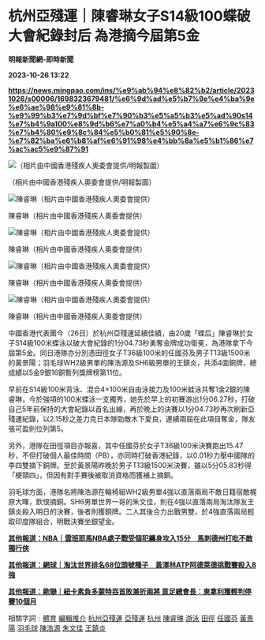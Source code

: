 # 杭州亞殘運｜陳睿琳女子S14級100蝶破大會紀錄封后 為港摘今屆第5金
**明報新聞網-即時新聞**

**2023-10-26 13:22**

**https://news.mingpao.com/ins/%e9%ab%94%e8%82%b2/article/20231026/s00006/1698323679481/%e6%9d%ad%e5%b7%9e%e4%ba%9e%e6%ae%98%e9%81%8b-%e9%99%b3%e7%9d%bf%e7%90%b3%e5%a5%b3%e5%ad%90s14%e7%b4%9a100%e8%9d%b6%e7%a0%b4%e5%a4%a7%e6%9c%83%e7%b4%80%e9%8c%84%e5%b0%81%e5%90%8e-%e7%82%ba%e6%b8%af%e6%91%98%e4%bb%8a%e5%b1%86%e7%ac%ac5%e9%87%91**

![（相片由中國香港殘疾人奧委會提供/明報製圖）](https://fs.mingpao.com/ins/20231026/s00006/38d69027c2953a524129080bc760d5d3.jpg)

（相片由中國香港殘疾人奧委會提供/明報製圖）

![陳睿琳（相片由中國香港殘疾人奧委會提供）](https://fs.mingpao.com/ins/20231026/s00006/38e74258b32404e88fa913aeabddce4e.jpg)

陳睿琳（相片由中國香港殘疾人奧委會提供）

![陳睿琳（相片由中國香港殘疾人奧委會提供）](https://fs.mingpao.com/ins/20231026/s00006/38e6a72ef06c43bc192e353904cb71f1.jpg)

陳睿琳（相片由中國香港殘疾人奧委會提供）

![陳睿琳（相片由中國香港殘疾人奧委會提供）](https://fs.mingpao.com/ins/20231026/s00006/38e8ed2107a0afca55002357e390f81d.jpg)

陳睿琳（相片由中國香港殘疾人奧委會提供）

![陳睿琳（相片由中國香港殘疾人奧委會提供）](https://fs.mingpao.com/ins/20231026/s00006/389471efa71b73654ef3e0bbdddb4b77.jpg)

陳睿琳（相片由中國香港殘疾人奧委會提供）

中國香港代表團今（26日）於杭州亞殘運延續佳績，由20歲「蝶后」陳睿琳於女子S14級100米蝶泳以破大會紀錄的1分04.73秒勇奪金牌成功衛冕，為港隊拿下今屆第5金。同日港隊亦分別憑田徑女子T36級100米的任國芬及男子T13級1500米的黃景陽；羽毛球WH2級男單的陳浩源及SH6級男單的王鎮炎，共添4面銅牌，總成績以5金9銀16銅暫列獎牌榜第11位。

早前在S14級100米背泳、混合4×100米自由泳接力及100米蛙泳共奪1金2銀的陳睿琳，今於強項的100米蝶泳一支獨秀，她先於早上的初賽游出1分06.27秒，打破自己5年前保持的大會紀錄以首名出線，再於晚上的決賽以1分04.73秒再次刷新亞殘運紀錄，以2.15秒之差力克日本隊勁敵木下愛良，連續兩屆在此項目奪金，隊友張可盈則位列第5。

另外，港隊在田徑項目亦報喜，其中任國芬於女子T36級100米決賽跑出15.47秒，不但打破個人最佳時間（PB），亦同時打破香港紀錄，以0.01秒力壓中國隊的李四雙摘下銅牌。至於黃景陽昨晚於男子T13級1500米決賽，雖以5分05.83秒得「梗頸四」，但因有對手賽後被取消資格而獲補上摘銅。

羽毛球方面，港隊名將陳浩源在輪椅組WH2級男單4強以直落兩局不敵日籍宿敵梶原大暉，飲恨摘銅。SH6男單世界一哥的朱文佳，則在4強以直落兩局淘汰隊友王鎮炎殺入明日的決賽，後者則獲銅牌。二人其後合力出戰男雙，於4強直落兩局輕取印度隊組合，明戰決賽坐銀望金。

**[其他報道：NBA｜雲班耶馬NBA處子戰受個犯纏身攻入15分　馬刺德州打吡不敵獨行俠](https://news.mingpao.com/ins/%e9%ab%94%e8%82%b2/article/20231026/s00006/1698315944398/nba-%e9%9b%b2%e7%8f%ad%e8%80%b6%e9%a6%acnba%e8%99%95%e5%ad%90%e6%88%b0%e5%8f%97%e5%80%8b%e7%8a%af%e7%ba%8f%e8%ba%ab%e6%94%bb%e5%85%a515%e5%88%86-%e9%a6%ac%e5%88%ba%e5%be%b7%e5%b7%9e%e6%89%93%e5%90%a1%e4%b8%8d%e6%95%b5%e7%8d%a8%e8%a1%8c%e4%bf%a0)**

[**其他報道：網球｜淘汰世界排名68位頭號種子　黃澤林ATP阿德萊德挑戰賽殺入8強**](https://news.mingpao.com/ins/%e9%ab%94%e8%82%b2/article/20231026/s00006/1698308956460/%e7%b6%b2%e7%90%83-%e6%b7%98%e6%b1%b0%e4%b8%96%e7%95%8c%e6%8e%92%e5%90%8d68%e4%bd%8d%e9%a0%ad%e8%99%9f%e7%a8%ae%e5%ad%90-%e9%bb%83%e6%be%a4%e6%9e%97atp%e9%98%bf%e5%be%b7%e8%90%8a%e5%be%b7%e6%8c%91%e6%88%b0%e8%b3%bd%e6%ae%ba%e5%85%a58%e5%bc%b7)

[**其他報道：歐聯｜紐卡素負多蒙特吞首敗兼折兩將 意足總會長：東拿利獲輕判停賽10個月**](https://news.mingpao.com/ins/%e9%ab%94%e8%82%b2/article/20231026/s00006/1698316228646/%e6%ad%90%e8%81%af-%e7%b4%90%e5%8d%a1%e7%b4%a0%e8%b2%a0%e5%a4%9a%e8%92%99%e7%89%b9%e5%90%9e%e9%a6%96%e6%95%97%e5%85%bc%e6%8a%98%e5%85%a9%e5%b0%87-%e6%84%8f%e8%b6%b3%e7%b8%bd%e6%9c%83%e9%95%b7-%e6%9d%b1%e6%8b%bf%e5%88%a9%e7%8d%b2%e8%bc%95%e5%88%a4%e5%81%9c%e8%b3%bd10%e5%80%8b%e6%9c%88?fbclid=IwAR21p3tHHOCUcNMupSTdg4J4HOPeoHLfiP6JCjH9PPeI0usU5_nJUjkzIcE)

相關字詞﹕[體育](https://news.mingpao.com/ins/%e9%ab%94%e8%82%b2/article/20231026/s00006/php/search2.php?pnssection=all&inssection=all&searchtype=A&keywords=%E9%AB%94%E8%82%B2) [編輯推介](https://news.mingpao.com/ins/%e9%ab%94%e8%82%b2/article/20231026/s00006/php/search2.php?pnssection=all&inssection=all&searchtype=A&keywords=%E7%B7%A8%E8%BC%AF%E6%8E%A8%E4%BB%8B) [杭州亞殘運](https://news.mingpao.com/ins/%e9%ab%94%e8%82%b2/article/20231026/s00006/php/search2.php?pnssection=all&inssection=all&searchtype=A&keywords=%E6%9D%AD%E5%B7%9E%E4%BA%9E%E6%AE%98%E9%81%8B) [亞殘運](https://news.mingpao.com/ins/%e9%ab%94%e8%82%b2/article/20231026/s00006/php/search2.php?pnssection=all&inssection=all&searchtype=A&keywords=%E4%BA%9E%E6%AE%98%E9%81%8B) [杭州](https://news.mingpao.com/ins/%e9%ab%94%e8%82%b2/article/20231026/s00006/php/search2.php?pnssection=all&inssection=all&searchtype=A&keywords=%E6%9D%AD%E5%B7%9E) [陳睿琳](https://news.mingpao.com/ins/%e9%ab%94%e8%82%b2/article/20231026/s00006/php/search2.php?pnssection=all&inssection=all&searchtype=A&keywords=%E9%99%B3%E7%9D%BF%E7%90%B3) [游泳](https://news.mingpao.com/ins/%e9%ab%94%e8%82%b2/article/20231026/s00006/php/search2.php?pnssection=all&inssection=all&searchtype=A&keywords=%E6%B8%B8%E6%B3%B3) [田徑](https://news.mingpao.com/ins/%e9%ab%94%e8%82%b2/article/20231026/s00006/php/search2.php?pnssection=all&inssection=all&searchtype=A&keywords=%E7%94%B0%E5%BE%91) [任國芬](https://news.mingpao.com/ins/%e9%ab%94%e8%82%b2/article/20231026/s00006/php/search2.php?pnssection=all&inssection=all&searchtype=A&keywords=%E4%BB%BB%E5%9C%8B%E8%8A%AC) [黃景陽](https://news.mingpao.com/ins/%e9%ab%94%e8%82%b2/article/20231026/s00006/php/search2.php?pnssection=all&inssection=all&searchtype=A&keywords=%E9%BB%83%E6%99%AF%E9%99%BD) [羽毛球](https://news.mingpao.com/ins/%e9%ab%94%e8%82%b2/article/20231026/s00006/php/search2.php?pnssection=all&inssection=all&searchtype=A&keywords=%E7%BE%BD%E6%AF%9B%E7%90%83) [陳浩源](https://news.mingpao.com/ins/%e9%ab%94%e8%82%b2/article/20231026/s00006/php/search2.php?pnssection=all&inssection=all&searchtype=A&keywords=%E9%99%B3%E6%B5%A9%E6%BA%90) [朱文佳](https://news.mingpao.com/ins/%e9%ab%94%e8%82%b2/article/20231026/s00006/php/search2.php?pnssection=all&inssection=all&searchtype=A&keywords=%E6%9C%B1%E6%96%87%E4%BD%B3) [王鎮炎](https://news.mingpao.com/ins/%e9%ab%94%e8%82%b2/article/20231026/s00006/php/search2.php?pnssection=all&inssection=all&searchtype=A&keywords=%E7%8E%8B%E9%8E%AE%E7%82%8E)